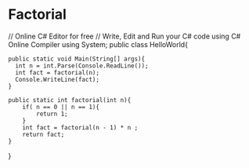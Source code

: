 # Factorial

// Online C# Editor for free
// Write, Edit and Run your C# code using C# Online Compiler
using System;
public class HelloWorld{
    
    public static void Main(String[] args){
      int n = int.Parse(Console.ReadLine());
      int fact = factorial(n);
      Console.WriteLine(fact);
    }
    
    public static int factorial(int n){
        if( n == 0 || n == 1){
            return 1;
        }
        int fact = factorial(n - 1) * n ;
        return fact;
    }
    
}
